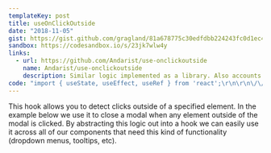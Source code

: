 ```yaml
---
templateKey: post
title: useOnClickOutside
date: "2018-11-05"
gist: https://gist.github.com/gragland/81a678775c30edfdbb224243fc0d1ec4
sandbox: https://codesandbox.io/s/23jk7wlw4y
links:
  - url: https://github.com/Andarist/use-onclickoutside
    name: Andarist/use-onclickoutside
    description: Similar logic implemented as a library. Also accounts for passive events. Good choice if you want to pull something from github/npm.
code: "import { useState, useEffect, useRef } from 'react';\r\n\r\n\/\/ Usage\r\nfunction App() {\r\n  \/\/ Create a ref that we add to the element for which we want to detect outside clicks\r\n  const ref = useRef();\r\n  \/\/ State for our modal\r\n  const [isModalOpen, setModalOpen] = useState(false);\r\n  \/\/ Call hook passing in the ref and a function to call on outside click\r\n  useOnClickOutside(ref, () => setModalOpen(false));\r\n\r\n  return (\r\n    <div>\r\n      {isModalOpen ? (\r\n        <div ref={ref}>\r\n          \uD83D\uDC4B Hey, I'm a modal. Click anywhere outside of me to close.\r\n        <\/div>\r\n      ) : (\r\n        <button onClick={() => setModalOpen(true)}>Open Modal<\/button>\r\n      )}\r\n    <\/div>\r\n  );\r\n}\r\n\r\n\/\/ Hook\r\nfunction useOnClickOutside(ref, handler) {\r\n  useEffect(() => {\r\n    const listener = event => {\r\n      \/\/ Do nothing if clicking ref's element or descendent elements\r\n      if (!ref.current || ref.current.contains(event.target)) {\r\n        return;\r\n      }\r\n\r\n      handler(event);\r\n    };\r\n\r\n    document.addEventListener('mousedown', listener);\r\n    document.addEventListener('touchstart', listener);\r\n\r\n    return () => {\r\n      document.removeEventListener('mousedown', listener);\r\n      document.removeEventListener('touchstart', listener);\r\n    };\r\n  }, []); \/\/ Empty array ensures that effect is only run on mount and unmount\r\n}"
---
```


This hook allows you to detect clicks outside of a specified element.
In the example below we use it to close a modal when any element outside of the
modal is clicked. By abstracting this logic out into a hook we can easily use it
across all of our components that need this kind of functionality (dropdown menus,
tooltips, etc).
